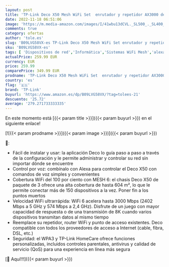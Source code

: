 ```yaml
---
layout: post
title: 'TP-Link Deco X50 Mesh WiFi Set  enrutador y repetidor AX3000 de doble banda  alcance de hasta 604 m²  WPA3  ideal para casas grandes  compatible con Amazon Alexa  9 puertos Gigabit   blanco'
date: 2022-11-18 06:51:06
image: 'https://m.media-amazon.com/images/I/41wbu13dCVL._SL500_._SL400_.jpg'
comments: true
category: ofertas
author: 'tole.es'
slug: 'B09LVG58VX-es TP-Link Deco X50 Mesh WiFi Set enrutador y repetidor...'
sku: 'B09LVG58VX-es'
tags: [ 'Dispositivos de red','Informática','Sistemas WiFi Mesh','alexa','tp-link','🇪🇸', ]
actualPrice: 259.99 EUR
currency: EUR
price: 259.99
comparePrice: 349.99 EUR
prodname: 'TP-Link Deco X50 Mesh WiFi Set  enrutador y repetidor AX3000 de doble banda  alcance de hasta 604 m²  WPA3  ideal para casas grandes  compatible con Amazon Alexa  9 puertos Gigabit   blanco'
country: 'es'
flag: '🇪🇸'
brand: 'TP-Link'
buyurl: 'https://www.amazon.es/dp/B09LVG58VX/?tag=tolees-21'
descuento: '25.72'
average: '279.271733333335'
---
```


En este momento está [{{< param title >}}]({{< param buyurl >}}) en el siguiente enlace!

[![{{< param prodname >}}]({{< param image >}})]({{< param buyurl >}})

🔎:

- Fácil de instalar y usar: la aplicación Deco lo guía paso a paso a través de la configuración y le permite administrar y controlar su red sin importar dónde se encuentre
- Control por voz: combínalo con Alexa para controlar el Deco X50 con comandos de voz simples y convenientes
- Cobertura WiFi del 100 por ciento con MESH 6: el chasis Deco X50 de paquete de 3 ofrece una alta cobertura de hasta 604 m², lo que le permite conectar más de 150 dispositivos a la vez. Poner fin a los puntos muertos
- Velocidad WiFi ultrarrápida: WiFi 6 acelera hasta 3000 Mbps (2402 Mbps a 5 GHz y 574 Mbps a 2,4 GHz). Disfrute de un juego con mayor capacidad de respuesta o de una transmisión de 8K cuando varios dispositivos transmitan datos al mismo tiempo
- Reemplace su repetidor, router WiFi y punto de acceso existentes. Deco compatible con todos los proveedores de acceso a Internet (cable, fibra, DSL, etc.)
- Seguridad: el WPA3 y TP-Link HomeCare ofrece funciones personalizadas, incluidos controles parentales, antivirus y calidad de servicio (QoS) para una experiencia en línea más segura

[🛒 Aquí!!!]({{< param buyurl >}})

